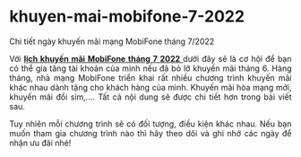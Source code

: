 # khuyen-mai-mobifone-7-2022
Chi tiết ngày khuyến mãi mạng MobiFone tháng 7/2022
<p style="text-align: justify;">Với <a href="https://3gmobifones.com/khuyen-mai-mobifone-thang-7-2022"><strong>lịch khuyến mãi MobiFone tháng 7 2022</strong> </a>dưới đây sẽ là cơ hội để bạn có thể gia tăng tài khoản của mình nếu đã bỏ lỡ khuyến mãi tháng 6. Hàng tháng, nhà mạng MobiFone triển khai rất nhiều chương trình khuyến mãi khác nhau dành tặng cho khách hàng của mình. Khuyến mãi hòa mạng mới, khuyến mãi đổi sim,.... Tất cả nội dung sẽ được chi tiết hơn trong bài viết sau.</p>
<p style="text-align: justify;">Tuy nhiên mỗi chương trình sẽ có đối tượng, điều kiện khác nhau. Nếu bạn muốn tham gia chương trình nào thì hãy theo dõi và ghi nhớ các ngày để nhận ưu đãi nhé!</p>
